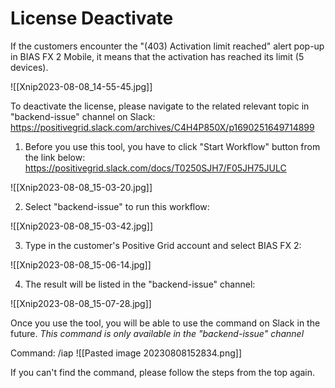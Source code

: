 # License Deactivate

If the customers encounter the "(403) Activation limit reached" alert pop-up in BIAS FX 2 Mobile, it means that the activation has reached its limit (5 devices).

![[Xnip2023-08-08_14-55-45.jpg]]

To deactivate the license, please navigate to the related relevant topic in "backend-issue" channel on Slack:
https://positivegrid.slack.com/archives/C4H4P850X/p1690251649714899

1. Before you use this tool, you have to click "Start Workflow" button from the link below:
https://positivegrid.slack.com/docs/T0250SJH7/F05JH75JULC

![[Xnip2023-08-08_15-03-20.jpg]]

2. Select "backend-issue" to run this workflow:
   
 ![[Xnip2023-08-08_15-03-42.jpg]]

3. Type in the customer's Positive Grid account and select BIAS FX 2:
   
![[Xnip2023-08-08_15-06-14.jpg]]

4. The result will be listed in the "backend-issue" channel:

![[Xnip2023-08-08_15-07-28.jpg]]

Once you use the tool, you will be able to use the command on Slack in the future.
*This command is only available in the "backend-issue" channel*

Command: /iap
![[Pasted image 20230808152834.png]]

If you can't find the command, please follow the steps from the top again.